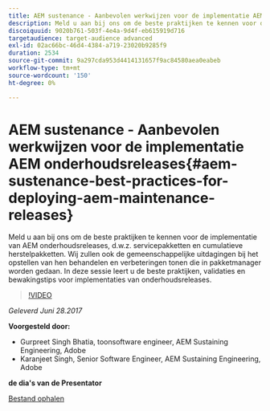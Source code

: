 ```yaml
---
title: AEM sustenance - Aanbevolen werkwijzen voor de implementatie AEM onderhoudsreleases
description: Meld u aan bij ons om de beste praktijken te kennen voor de implementatie van AEM onderhoudsreleases, d.w.z. servicepakketten en cumulatieve herstelpakketten. Wij zullen ook de gemeenschappelijke uitdagingen bij het opstellen van hen behandelen en verbeteringen tonen die in pakketmanager worden gedaan. In deze sessie leert u de beste praktijken, validaties en bewakingstips voor implementaties van onderhoudsreleases.
discoiquuid: 9020b761-503f-4e4a-9d4f-eb615919d716
targetaudience: target-audience advanced
exl-id: 02ac66bc-46d4-4384-a719-23020b9285f9
duration: 2534
source-git-commit: 9a297cda953d4414131657f9ac84580aea0eabeb
workflow-type: tm+mt
source-wordcount: '150'
ht-degree: 0%

---
```


# AEM sustenance - Aanbevolen werkwijzen voor de implementatie AEM onderhoudsreleases{#aem-sustenance-best-practices-for-deploying-aem-maintenance-releases}

Meld u aan bij ons om de beste praktijken te kennen voor de implementatie van AEM onderhoudsreleases, d.w.z. servicepakketten en cumulatieve herstelpakketten. Wij zullen ook de gemeenschappelijke uitdagingen bij het opstellen van hen behandelen en verbeteringen tonen die in pakketmanager worden gedaan. In deze sessie leert u de beste praktijken, validaties en bewakingstips voor implementaties van onderhoudsreleases.

>[!VIDEO](https://video.tv.adobe.com/v/18982/?quality=9)

*Geleverd Juni 28.2017*

**Voorgesteld door:**

* Gurpreet Singh Bhatia, toonsoftware engineer, AEM Sustaining Engineering, Adobe
* Karanjeet Singh, Senior Software Engineer, AEM Sustaining Engineering, Adobe

**de dia&#39;s van de Presentator**

[Bestand ophalen](assets/aem-sustenance-best-practices-gems.pdf)
<!--
[Get back to the Overview](https://helpx.adobe.com/nl/experience-manager/kt/eseminars/gems/aem-index.html)
-->
